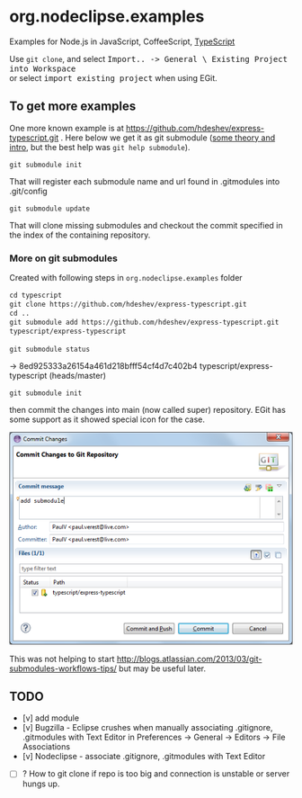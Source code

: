 org.nodeclipse.examples
=======================

Examples for Node.js in JavaScript, CoffeeScript, [TypeScript](http://www.typescriptlang.org/)

Use `git clone`, and select <kbd>Import.. -> General \ Existing Project into Workspace</kbd>  
or select <kbd>import existing project</kbd> when using EGit.

## To get more examples

One more known example is at <https://github.com/hdeshev/express-typescript.git> .
Here below we get it as git submodule ([some theory and intro](http://git-scm.com/book/en/Git-Tools-Submodules),
but the best help was `git help submodule`).

    git submodule init
    
That will register each submodule name and url found in .gitmodules into .git/config
    
    git submodule update
    
That will clone missing submodules and checkout the commit specified in the index of the containing repository.

### More on git submodules

Created with following steps in `org.nodeclipse.examples` folder

	cd typescript
	git clone https://github.com/hdeshev/express-typescript.git
	cd ..
	git submodule add https://github.com/hdeshev/express-typescript.git typescript/express-typescript
	
	git submodule status
	
-> 8ed925333a26154a461d218bfff54cf4d7c402b4 typescript/express-typescript (heads/master)
	
	git submodule init

then commit the changes into main (now called super) repository. EGit has some support as it showed special icon for the case.

![add-submodule.png](add-submodule.png)

This was not helping to start <http://blogs.atlassian.com/2013/03/git-submodules-workflows-tips/>
but may be useful later.

## TODO

- [v] add module
- [v] Bugzilla - Eclipse crushes when manually associating .gitignore, .gitmodules with Text Editor in Preferences -> General -> Editors -> File Associations
- [v] Nodeclipse - associate .gitignore, .gitmodules with Text Editor
- [ ] ? How to git clone if repo is too big and connection is unstable or server hungs up.




